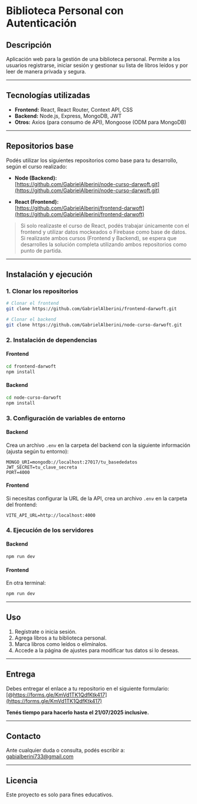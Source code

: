 # Biblioteca Personal con Autenticación

## Descripción

Aplicación web para la gestión de una biblioteca personal. Permite a los usuarios registrarse, iniciar sesión y gestionar su lista de libros leídos y por leer de manera privada y segura.

---

## Tecnologías utilizadas

- **Frontend:** React, React Router, Context API, CSS
- **Backend:** Node.js, Express, MongoDB, JWT
- **Otros:** Axios (para consumo de API), Mongoose (ODM para MongoDB)

---

## Repositorios base

Podés utilizar los siguientes repositorios como base para tu desarrollo, según el curso realizado:

- **Node (Backend):**  
  [https://github.com/GabrielAlberini/node-curso-darwoft.git](https://github.com/GabrielAlberini/node-curso-darwoft.git)

- **React (Frontend):**  
  [https://github.com/GabrielAlberini/frontend-darwoft](https://github.com/GabrielAlberini/frontend-darwoft)

> Si solo realizaste el curso de React, podés trabajar únicamente con el frontend y utilizar datos mockeados o Firebase como base de datos.  
> Si realizaste ambos cursos (Frontend y Backend), se espera que desarrolles la solución completa utilizando ambos repositorios como punto de partida.

---

## Instalación y ejecución

### 1. Clonar los repositorios

```bash
# Clonar el frontend
git clone https://github.com/GabrielAlberini/frontend-darwoft.git

# Clonar el backend
git clone https://github.com/GabrielAlberini/node-curso-darwoft.git
```

### 2. Instalación de dependencias

#### Frontend

```bash
cd frontend-darwoft
npm install
```

#### Backend

```bash
cd node-curso-darwoft
npm install
```

### 3. Configuración de variables de entorno

#### Backend

Crea un archivo `.env` en la carpeta del backend con la siguiente información (ajusta según tu entorno):

```
MONGO_URI=mongodb://localhost:27017/tu_basededatos
JWT_SECRET=tu_clave_secreta
PORT=4000
```

#### Frontend

Si necesitas configurar la URL de la API, crea un archivo `.env` en la carpeta del frontend:

```
VITE_API_URL=http://localhost:4000
```

### 4. Ejecución de los servidores

#### Backend

```bash
npm run dev
```

#### Frontend

En otra terminal:

```bash
npm run dev
```

---

## Uso

1. Regístrate o inicia sesión.
2. Agrega libros a tu biblioteca personal.
3. Marca libros como leídos o elimínalos.
4. Accede a la página de ajustes para modificar tus datos si lo deseas.

---

## Entrega

Debes entregar el enlace a tu repositorio en el siguiente formulario:  
[@https://forms.gle/KmVd1TK1QdfKtk417](https://forms.gle/KmVd1TK1QdfKtk417)

**Tenés tiempo para hacerlo hasta el 21/07/2025 inclusive.**

---

## Contacto

Ante cualquier duda o consulta, podés escribir a:  
gabialberini733@gmail.com

---

## Licencia

Este proyecto es solo para fines educativos. 